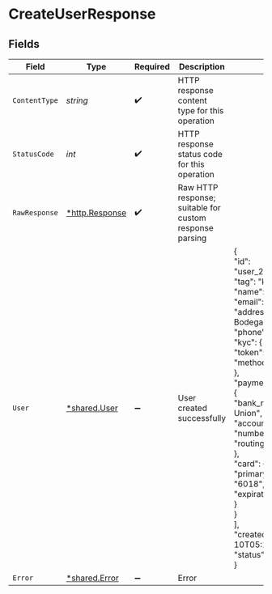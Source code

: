# CreateUserResponse


## Fields

| Field                                                                                                                                                                                                                                                                                                                                                                                                                                                                                                                                     | Type                                                                                                                                                                                                                                                                                                                                                                                                                                                                                                                                      | Required                                                                                                                                                                                                                                                                                                                                                                                                                                                                                                                                  | Description                                                                                                                                                                                                                                                                                                                                                                                                                                                                                                                               | Example                                                                                                                                                                                                                                                                                                                                                                                                                                                                                                                                   |
| ----------------------------------------------------------------------------------------------------------------------------------------------------------------------------------------------------------------------------------------------------------------------------------------------------------------------------------------------------------------------------------------------------------------------------------------------------------------------------------------------------------------------------------------- | ----------------------------------------------------------------------------------------------------------------------------------------------------------------------------------------------------------------------------------------------------------------------------------------------------------------------------------------------------------------------------------------------------------------------------------------------------------------------------------------------------------------------------------------- | ----------------------------------------------------------------------------------------------------------------------------------------------------------------------------------------------------------------------------------------------------------------------------------------------------------------------------------------------------------------------------------------------------------------------------------------------------------------------------------------------------------------------------------------- | ----------------------------------------------------------------------------------------------------------------------------------------------------------------------------------------------------------------------------------------------------------------------------------------------------------------------------------------------------------------------------------------------------------------------------------------------------------------------------------------------------------------------------------------- | ----------------------------------------------------------------------------------------------------------------------------------------------------------------------------------------------------------------------------------------------------------------------------------------------------------------------------------------------------------------------------------------------------------------------------------------------------------------------------------------------------------------------------------------- |
| `ContentType`                                                                                                                                                                                                                                                                                                                                                                                                                                                                                                                             | *string*                                                                                                                                                                                                                                                                                                                                                                                                                                                                                                                                  | :heavy_check_mark:                                                                                                                                                                                                                                                                                                                                                                                                                                                                                                                        | HTTP response content type for this operation                                                                                                                                                                                                                                                                                                                                                                                                                                                                                             |                                                                                                                                                                                                                                                                                                                                                                                                                                                                                                                                           |
| `StatusCode`                                                                                                                                                                                                                                                                                                                                                                                                                                                                                                                              | *int*                                                                                                                                                                                                                                                                                                                                                                                                                                                                                                                                     | :heavy_check_mark:                                                                                                                                                                                                                                                                                                                                                                                                                                                                                                                        | HTTP response status code for this operation                                                                                                                                                                                                                                                                                                                                                                                                                                                                                              |                                                                                                                                                                                                                                                                                                                                                                                                                                                                                                                                           |
| `RawResponse`                                                                                                                                                                                                                                                                                                                                                                                                                                                                                                                             | [*http.Response](https://pkg.go.dev/net/http#Response)                                                                                                                                                                                                                                                                                                                                                                                                                                                                                    | :heavy_check_mark:                                                                                                                                                                                                                                                                                                                                                                                                                                                                                                                        | Raw HTTP response; suitable for custom response parsing                                                                                                                                                                                                                                                                                                                                                                                                                                                                                   |                                                                                                                                                                                                                                                                                                                                                                                                                                                                                                                                           |
| `User`                                                                                                                                                                                                                                                                                                                                                                                                                                                                                                                                    | [*shared.User](../../../pkg/models/shared/user.md)                                                                                                                                                                                                                                                                                                                                                                                                                                                                                        | :heavy_minus_sign:                                                                                                                                                                                                                                                                                                                                                                                                                                                                                                                        | User created successfully                                                                                                                                                                                                                                                                                                                                                                                                                                                                                                                 | {<br/>"id": "user_28CJjV7P4Go5PNJvfzghiD",<br/>"tag": "kdljgeu348jfluri",<br/>"name": "Alfred Hitchcock",<br/>"email": null,<br/>"address": "1609 10th Ave, Bodega Bay, CA 94923",<br/>"phone": "(555) 681-3485",<br/>"kyc": {<br/>"token": "vjl257dsdko48ch38",<br/>"method": "alloy"<br/>},<br/>"payment_credentials": [<br/>{<br/>"bank_name": "Space Coast Credit Union",<br/>"account": {<br/>"number_mask": "5978",<br/>"routing": "263177903"<br/>},<br/>"card": {<br/>"primary_account_number_mask": "6018",<br/>"expiration": "2024-05-01"<br/>}<br/>}<br/>],<br/>"created_at": "2023-04-10T05:10:14.532Z",<br/>"status": "Active"<br/>} |
| `Error`                                                                                                                                                                                                                                                                                                                                                                                                                                                                                                                                   | [*shared.Error](../../../pkg/models/shared/error.md)                                                                                                                                                                                                                                                                                                                                                                                                                                                                                      | :heavy_minus_sign:                                                                                                                                                                                                                                                                                                                                                                                                                                                                                                                        | Error                                                                                                                                                                                                                                                                                                                                                                                                                                                                                                                                     |                                                                                                                                                                                                                                                                                                                                                                                                                                                                                                                                           |